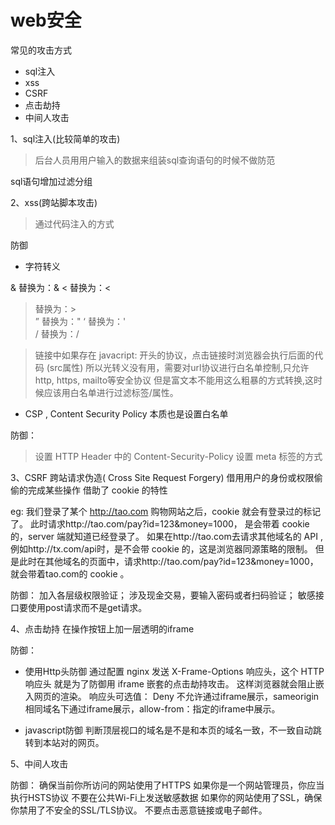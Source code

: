 # web安全
常见的攻击方式
* sql注入
* xss
* CSRF
* 点击劫持
* 中间人攻击

1、sql注入(比较简单的攻击)
> 后台人员用用户输入的数据来组装sql查询语句的时候不做防范

sql语句增加过滤分组

2、xss(跨站脚本攻击)
> 通过代码注入的方式

防御
* 字符转义

& 替换为：&	
< 替换为：&lt;	
> 替换为：&gt;	
” 替换为："	
‘ 替换为：&#x27;	
/ 替换为：&#x2f;

> 链接中如果存在 javacript: 开头的协议，点击链接时浏览器会执行后面的代码 (src属性)
所以光转义没有用，需要对url协议进行白名单控制,只允许http, https, mailto等安全协议
但是富文本不能用这么粗暴的方式转换,这时候应该用白名单进行过滤标签/属性。

* CSP , Content Security Policy
本质也是设置白名单

防御：
>设置 HTTP Header 中的 Content-Security-Policy
设置 meta 标签的方式 

3、CSRF 跨站请求伪造( Cross Site Request Forgery)
借用用户的身份或权限偷偷的完成某些操作
借助了 cookie 的特性

eg:
我们登录了某个 http://tao.com 购物网站之后，cookie 就会有登录过的标记了。
此时请求http://tao.com/pay?id=123&money=1000， 是会带着 cookie 的，server 端就知道已经登录了。
如果在http://tao.com去请求其他域名的 API ,  例如http://tx.com/api时，是不会带 cookie 的，这是浏览器同源策略的限制。
但是此时在其他域名的页面中，请求http://tao.com/pay?id=123&money=1000，就会带着tao.com的 cookie 。

防御：
加入各层级权限验证；
涉及现金交易，要输入密码或者扫码验证；
敏感接口要使用post请求而不是get请求。


4、点击劫持
在操作按钮上加一层透明的iframe

防御：
* 使用Http头防御
通过配置 nginx 发送 X-Frame-Options 响应头，这个 HTTP 响应头 就是为了防御用 iframe 嵌套的点击劫持攻击。 这样浏览器就会阻止嵌入网页的渲染。
响应头可选值： Deny 不允许通过iframe展示，sameorigin 相同域名下通过iframe展示，allow-from：指定的iframe中展示。

* javascript防御
判断顶层视口的域名是不是和本页的域名一致，不一致自动跳转到本站对的网页。

5、中间人攻击

防御：
确保当前你所访问的网站使用了HTTPS
如果你是一个网站管理员，你应当执行HSTS协议
不要在公共Wi-Fi上发送敏感数据
如果你的网站使用了SSL，确保你禁用了不安全的SSL/TLS协议。
不要点击恶意链接或电子邮件。
